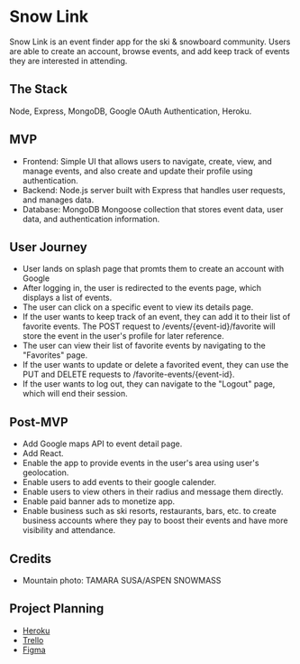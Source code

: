 # Snow Link
Snow Link is an event finder app for the ski & snowboard community. Users are able to create an account, browse events, and add keep track of events they are interested in attending. 

## The Stack
Node, Express, MongoDB, Google OAuth Authentication, Heroku. 

## MVP 
- Frontend: Simple UI that allows users to navigate, create, view, and manage events, and also create and update their profile using authentication.
- Backend: Node.js server built with Express that handles user requests, and manages data.
- Database: MongoDB Mongoose collection that stores event data, user data, and authentication information.

## User Journey
- User lands on splash page that promts them to create an account with Google
- After logging in, the user is redirected to the events page, which displays a list of events.
- The user can click on a specific event to view its details page.
- If the user wants to keep track of an event, they can add it to their list of favorite events. The POST request to /events/{event-id}/favorite will store the event in the user's profile for later reference.
- The user can view their list of favorite events by navigating to the "Favorites" page.
- If the user wants to update or delete a favorited event, they can use the PUT and DELETE requests to /favorite-events/{event-id}.
- If the user wants to log out, they can navigate to the "Logout" page, which will end their session.


## Post-MVP
- Add Google maps API to event detail page.
- Add React.
- Enable the app to provide events in the user's area using user's geolocation.
- Enable users to add events to their google calender.
- Enable users to view others in their radius and message them directly.
- Enable paid banner ads to monetize app.
- Enable business such as ski resorts, restaurants, bars, etc. to create business accounts where they pay to boost their events and have more visibility and attendance.

## Credits
- Mountain photo: TAMARA SUSA/ASPEN SNOWMASS

## Project Planning
- [Heroku]()
- [Trello](https://trello.com/invite/b/G5EBooYj/ATTI9cad68d0979dfe18ab3e7d76fb8e22e7BCABBEB9/snow-link-app)
- [Figma](https://www.figma.com/file/DDU7ntXzqq366bkk0iZ9pL/Snowlink-App?type=whiteboard&node-id=0%3A1&t=RtijtPATjOeKULPJ-1)



